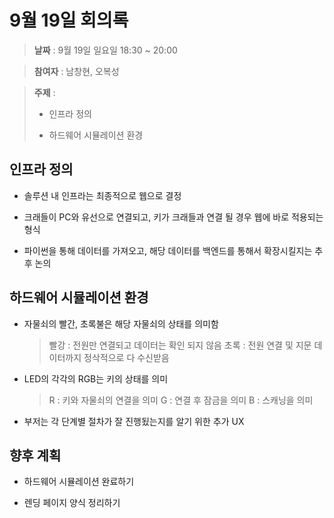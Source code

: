 # 9월 19일 회의록

> **날짜** : 9월 19일 일요일 18:30 ~ 20:00

> **참여자** : 남창현, 오복성

> **주제** :
>
> - 인프라 정의
>
> - 하드웨어 시뮬레이션 환경

## 인프라 정의

- 솔루션 내 인프라는 최종적으로 웹으로 결정

- 크래들이 PC와 유선으로 연결되고, 키가 크래들과 연결 될 경우 웹에 바로 적용되는 형식

- 파이썬을 통해 데이터를 가져오고, 해당 데이터를 백엔드를 통해서 확장시킬지는 추후 논의

## 하드웨어 시뮬레이션 환경

- 자물쇠의 빨간, 초록불은 해당 자물쇠의 상태를 의미함

  > 빨강 : 전원만 연결되고 데이터는 확인 되지 않음
  > 초록 : 전원 연결 및 지문 데이터까지 정삭적으로 다 수신받음

- LED의 각각의 RGB는 키의 상태를 의미

  > R : 키와 자물쇠의 연결을 의미
  > G : 연결 후 잠금을 의미
  > B : 스캐닝을 의미

- 부저는 각 단계별 절차가 잘 진행됬는지를 알기 위한 추가 UX

## 향후 계획

- 하드웨어 시뮬레이션 완료하기

- 렌딩 페이지 양식 정리하기

